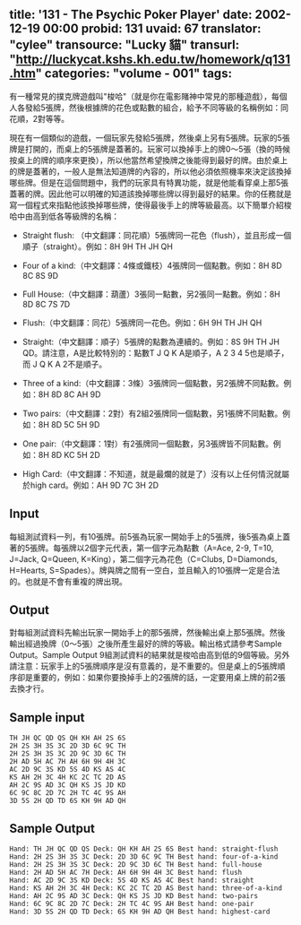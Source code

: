 title: '131 - The Psychic Poker Player'
date: 2002-12-19 00:00
probid: 131
uvaid: 67
translator: "cylee"
transource: "Lucky 貓"
transurl: "http://luckycat.kshs.kh.edu.tw/homework/q131.htm"
categories: "volume - 001"
tags:
---

有一種常見的撲克牌遊戲叫"梭哈"（就是你在電影賭神中常見的那種遊戲），每個人各發給5張牌，然後根據牌的花色或點數的組合，給予不同等級的名稱例如：同花順，2對等等。

現在有一個類似的遊戲，一個玩家先發給5張牌，然後桌上另有5張牌。玩家的5張牌是打開的，而桌上的5張牌是蓋著的。玩家可以換掉手上的牌0～5張（換的時候按桌上的牌的順序來更換），所以他當然希望換牌之後能得到最好的牌。由於桌上的牌是蓋著的，一般人是無法知道牌的內容的，所以他必須依照機率來決定該換掉哪些牌。但是在這個問題中，我們的玩家具有特異功能，就是他能看穿桌上那5張蓋著的牌。因此他可以明確的知道該換掉哪些牌以得到最好的結果。你的任務就是寫一個程式來指點他該換掉哪些牌，使得最後手上的牌等級最高。以下簡單介紹梭哈中由高到低各等級牌的名稱：

* Straight flush: （中文翻譯：同花順）5張牌同一花色（flush），並且形成一個順子（straight）。例如：8H 9H TH JH QH

* Four of a kind:（中文翻譯：4條或鐵枝）4張牌同一個點數。例如：8H 8D 8C 8S 9D 

* Full House:（中文翻譯：葫蘆）3張同一點數，另2張同一點數。例如：8H 8D 8C 7S 7D

* Flush:（中文翻譯：同花）5張牌同一花色。例如：6H 9H TH JH QH

* Straight:（中文翻譯：順子）5張牌的點數為連續的。例如：8S 9H TH JH QD。請注意，A是比較特別的：點數T J Q K A是順子，A 2 3 4 5也是順子，而 J Q K A 2不是順子。

* Three of a kind:（中文翻譯：3條）3張牌同一個點數，另2張牌不同點數。例如：8H 8D 8C AH 9D

* Two pairs:（中文翻譯：2對）有2組2張牌同一個點數，另1張牌不同點數。例如：8H 8D 5C 5H 9D

* One pair:（中文翻譯：1對）有2張牌同一個點數，另3張牌皆不同點數。例如：8H 8D KC 5H 2D

* High Card:（中文翻譯：不知道，就是最爛的就是了）沒有以上任何情況就屬於high card。例如：AH 9D 7C 3H 2D

<!-- more -->

## Input ##

每組測試資料一列，有10張牌。前5張為玩家一開始手上的5張牌，後5張為桌上蓋著的5張牌。每張牌以2個字元代表，第一個字元為點數（A=Ace, 2-9, T=10, J=Jack, Q=Queen, K=King），第二個字元為花色（C=Clubs, D=Diamonds, H=Hearts, S=Spades）。牌與牌之間有一空白，並且輸入的10張牌一定是合法的。也就是不會有重複的牌出現。

## Output ##

對每組測試資料先輸出玩家一開始手上的那5張牌，然後輸出桌上那5張牌。然後輸出經過換牌（0～5張）之後所產生最好的牌的等級。輸出格式請參考Sample Output。Sample Output 9組測試資料的結果就是梭哈由高到低的9個等級。另外請注意：玩家手上的5張牌順序是沒有意義的，是不重要的。但是桌上的5張牌順序卻是重要的，例如：如果你要換掉手上的2張牌的話，一定要用桌上牌的前2張去換才行。

## Sample input ##

	TH JH QC QD QS QH KH AH 2S 6S
	2H 2S 3H 3S 3C 2D 3D 6C 9C TH
	2H 2S 3H 3S 3C 2D 9C 3D 6C TH
	2H AD 5H AC 7H AH 6H 9H 4H 3C
	AC 2D 9C 3S KD 5S 4D KS AS 4C
	KS AH 2H 3C 4H KC 2C TC 2D AS
	AH 2C 9S AD 3C QH KS JS JD KD
	6C 9C 8C 2D 7C 2H TC 4C 9S AH
	3D 5S 2H QD TD 6S KH 9H AD QH

## Sample Output ##

	Hand: TH JH QC QD QS Deck: QH KH AH 2S 6S Best hand: straight-flush
	Hand: 2H 2S 3H 3S 3C Deck: 2D 3D 6C 9C TH Best hand: four-of-a-kind
	Hand: 2H 2S 3H 3S 3C Deck: 2D 9C 3D 6C TH Best hand: full-house
	Hand: 2H AD 5H AC 7H Deck: AH 6H 9H 4H 3C Best hand: flush
	Hand: AC 2D 9C 3S KD Deck: 5S 4D KS AS 4C Best hand: straight
	Hand: KS AH 2H 3C 4H Deck: KC 2C TC 2D AS Best hand: three-of-a-kind
	Hand: AH 2C 9S AD 3C Deck: QH KS JS JD KD Best hand: two-pairs
	Hand: 6C 9C 8C 2D 7C Deck: 2H TC 4C 9S AH Best hand: one-pair
	Hand: 3D 5S 2H QD TD Deck: 6S KH 9H AD QH Best hand: highest-card